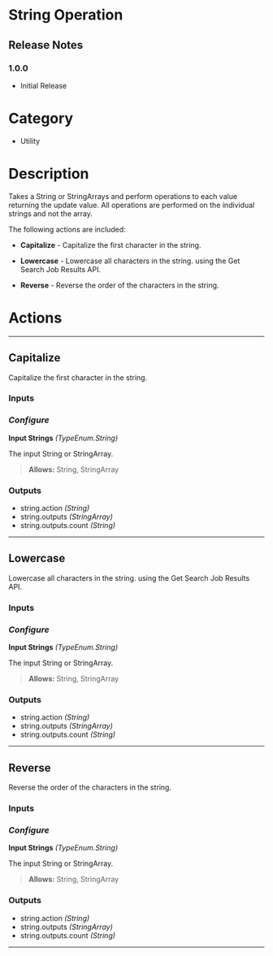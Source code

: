 # String Operation

## Release Notes

### 1.0.0

-   Initial Release

# Category

-   Utility

# Description

Takes a String or StringArrays and perform operations to each value returning the update value. All operations are performed on the individual strings and not the array.




The following actions are included:

-   **Capitalize** - Capitalize the first character in the string.

-   **Lowercase** - Lowercase all characters in the string. using the Get Search Job Results API.

-   **Reverse** - Reverse the order of the characters in the string.

# Actions

---

## Capitalize

Capitalize the first character in the string.

### Inputs

### *Configure*

**Input Strings** *(TypeEnum.String)*

The input String or StringArray.

> **Allows:** String, StringArray

### Outputs

-   string.action *(String)*
-   string.outputs *(StringArray)*
-   string.outputs.count *(String)*

---

## Lowercase

Lowercase all characters in the string. using the Get Search Job Results API.

### Inputs

### *Configure*

**Input Strings** *(TypeEnum.String)*

The input String or StringArray.

> **Allows:** String, StringArray

### Outputs

-   string.action *(String)*
-   string.outputs *(StringArray)*
-   string.outputs.count *(String)*

---

## Reverse

Reverse the order of the characters in the string.

### Inputs

### *Configure*

**Input Strings** *(TypeEnum.String)*

The input String or StringArray.

> **Allows:** String, StringArray

### Outputs

-   string.action *(String)*
-   string.outputs *(StringArray)*
-   string.outputs.count *(String)*

---
